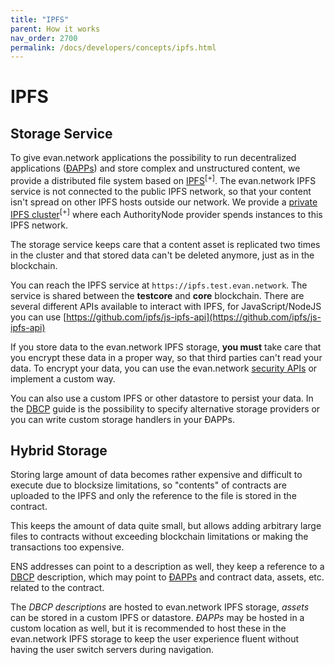 ```yaml
---
title: "IPFS"
parent: How it works
nav_order: 2700
permalink: /docs/developers/concepts/ipfs.html
---
```


# IPFS
## Storage Service

To give evan.network applications the possibility to run decentralized applications ([ÐAPPs](/docs/developers/ui/basics.html)) and store complex and unstructured content, we provide a distributed file system based on [IPFS](https://ipfs.io)<sup>[+]</sup>.
The evan.network IPFS service is not connected to the public IPFS network, so that your content isn't spread on other IPFS hosts outside our network. We provide a [private IPFS cluster](https://github.com/ipfs/go-ipfs/blob/master/docs/experimental-features.md#private-networks)<sup>[+]</sup> where each AuthorityNode provider spends instances to this IPFS network.

The storage service keeps care that a content asset is replicated two times in the cluster and that stored data can't be deleted anymore, just as in the blockchain.

You can reach the IPFS service at `https://ipfs.test.evan.network`. The service is shared between the **testcore** and **core** blockchain. There are several different APIs available to interact with IPFS, for JavaScript/NodeJS you can use [https://github.com/ipfs/js-ipfs-api](https://github.com/ipfs/js-ipfs-api)

If you store data to the evan.network IPFS storage, **you must** take care that you encrypt these data in a proper way, so that third parties can't read your data. To encrypt your data, you can use the evan.network [security APIs](/docs/developers/concepts/permissioning.html) or implement a custom way.

You can also use a custom IPFS or other datastore to persist your data. In the [DBCP](/docs/developers/concepts/dbcp.html) guide is the possibility to specify alternative storage providers or you can write custom storage handlers in your ÐAPPs.


## Hybrid Storage
Storing large amount of data becomes rather expensive and difficult to execute due to blocksize limitations, so "contents" of contracts are uploaded to the IPFS and only the reference to the file is stored in the contract.

This keeps the amount of data quite small, but allows adding arbitrary large files to contracts without exceeding blockchain limitations or making the transactions too expensive.

ENS addresses can point to a description as well, they keep a reference to a [DBCP](/docs/developers/concepts/dbcp.html) description, which may point to [ÐAPPs](/docs/developers/ui/basics.html) and contract data, assets, etc. related to the contract.

The _DBCP descriptions_ are hosted to evan.network IPFS storage, _assets_ can be stored in a custom IPFS or datastore. _ÐAPPs_ may be hosted in a custom location as well, but it is recommended to host these in the evan.network IPFS storage to keep the user experience fluent without having the user switch servers during navigation.
